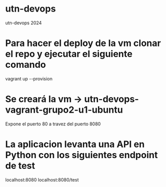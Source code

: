 # utn-devops
utn-devops 2024

# Para hacer el deploy de la vm clonar el repo y ejecutar el siguiente comando

vagrant up --provision

# Se creará la vm -> utn-devops-vagrant-grupo2-u1-ubuntu

Expone el puerto 80 a travez del puerto 8080

# La aplicacion levanta una API en Python con los siguientes endpoint de test

localhost:8080
localhost:8080/test